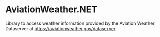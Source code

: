 # AviationWeather.NET
Library to access weather information provided by the Aviation Weather Dataserver at https://aviationweather.gov/dataserver.
